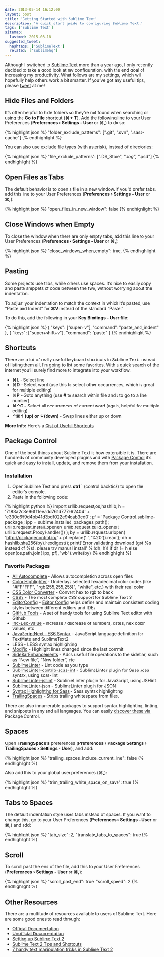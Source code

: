 ```yaml
---
date: 2013-05-14 16:12:00
layout: post
title: 'Getting Started with Sublime Text'
description: 'A quick start guide to configuring Sublime Text.'
tags: ['Sublime Text']
sitemap:
  lastmod: 2015-03-18
suggested_tweet:
  hashtags: ['SublimeText']
  related: ['sublimehq']
---
```


Although I switched to [Sublime Text](http://www.sublimetext.com/) more than a year ago, I only recently decided to take a good look at my configuration, with the end goal of increasing my productivity. What follows are my settings, which will hopefully help others work a bit smarter. If you’ve got any useful tips, please [tweet](https://twitter.com/davidensinger) at me!

## Hide Files and Folders
It’s often helpful to hide folders so they’re not found when searching or using the **Go to File** shortcut (**⌘ + T**). Add the following line to your User Preferences (**Preferences › Settings - User** or **⌘,**) to do so:

{% highlight json %}
"folder_exclude_patterns": [".git", ".svn", ".sass-cache"]
{% endhighlight %}

You can also use exclude file types (with asterisk), instead of directories:

{% highlight json %}
"file_exclude_patterns": [".DS_Store", "*.log", "*.psd"]
{% endhighlight %}

## Open Files as Tabs

The default behavior is to open a file in a new window. If you'd prefer tabs, add this line to your User Preferences (**Preferences › Settings - User** or **⌘,**):

{% highlight json %}
"open_files_in_new_window": false
{% endhighlight %}

## Close Windows when Empty

To close the window when there are only empty tabs, add this line to your User Preferences (**Preferences › Settings - User** or **⌘,**):

{% highlight json %}
"close_windows_when_empty": true,
{% endhighlight %}

## Pasting
Some projects use tabs, while others use spaces. It’s nice to easily copy and paste snippets of code between the two, without worrying about the indentation.

To adjust your indentation to match the context in which it’s pasted, use “Paste and Indent” for **⌘V** instead of the standard “Paste.”

To do this, add the following in your **Key Bindings - User file**:

{% highlight json %}
{ "keys": ["super+v"], "command": "paste_and_indent" },
{ "keys": ["super+shift+v"], "command": "paste" }
{% endhighlight %}

## Shortcuts
There are a lot of really useful keyboard shortcuts in Sublime Text. Instead of listing them all, I’m going to list some favorites. With a quick search of the internet you’ll surely find more to integrate into your workflow.

- **⌘L** - Select line
- **⌘D** - Select word (use this to select other occurrences, which is great for multiple editing)
- **⌘P** - Goto anything (use **#** to search within file and **:** to go to a line number)
- **⌘⌃G** - Select all occurrences of current word (again, helpful for multiple editing)
- **⌃⌘↑ (up) or ↓(down)** - Swap lines either up or down

<div class="yellow-box">
  <p><strong>More Info:</strong> Here’s a <a href="https://gist.github.com/lucasfais/1207002">Gist of Useful Shortcuts</a>.</p>
</div>

## Package Control
One of the best things about Sublime Text is how extensible it is. There are hundreds of community developed plugins and with [Package Control](https://sublime.wbond.net/) it’s quick and easy to install, update, and remove them from your installation.

### Installation

1. Open Sublime Text and press **ctrl `** (control backtick) to open the editor’s console.
2. Paste in the following code:

{% highlight python %}
import urllib.request,os,hashlib; h = '7183a2d3e96f11eeadd761d777e62404' + 'e330c659d4bb41d3bdf022e94cab3cd0'; pf = 'Package Control.sublime-package'; ipp = sublime.installed_packages_path(); urllib.request.install_opener( urllib.request.build_opener( urllib.request.ProxyHandler()) ); by = urllib.request.urlopen( 'http://packagecontrol.io/' + pf.replace(' ', '%20')).read(); dh = hashlib.sha256(by).hexdigest(); print('Error validating download (got %s instead of %s), please try manual install' % (dh, h)) if dh != h else open(os.path.join( ipp, pf), 'wb' ).write(by)
{% endhighlight %}

### Favorite Packages

- [All Autocomplete](https://sublime.wbond.net/packages/All%20Autocomplete) - Allows autocompletion across open files
- [Color Highlighter](https://sublime.wbond.net/packages/Color%20Highlighter) - Underlays selected hexadecimal color codes (like "#FFFFFF", "rgb(255,255,255)", "white", etc.) with their real color
- [CSS Color Converter](https://sublime.wbond.net/packages/CSS%20Color%20Converter) - Convert hex to rgb to back
- [CSS3](https://sublime.wbond.net/packages/CSS3) - The most complete CSS support for Sublime Text 3
- [EditorConfig](https://sublime.wbond.net/packages/EditorConfig) - [Editor Config](http://editorconfig.org/) helps define and maintain consistent coding styles between different editors and IDEs
- [GitHub Tools](https://packagecontrol.io/packages/Github%20Tools) - A set of handy tools for using Sublime Text editor with Github
- [Inc-Dec-Value](https://sublime.wbond.net/packages/Inc-Dec-Value) - increase / decrease of numbers, dates, hex color values, etc
- [Java​Script​Next - ES6 Syntax](https://sublime.wbond.net/packages/JavaScriptNext%20-%20ES6%20Syntax) - JavaScript language definition for TextMate and SublimeText2
- [LESS](https://sublime.wbond.net/packages/LESS) - LESS syntax highlighting
- [Modific](https://sublime.wbond.net/packages/Modific) - Highlight lines changed since the last commit
- [SideBarEnhancements](https://sublime.wbond.net/packages/SideBarEnhancements) - Adds useful file operations to the sidebar, such as “New file”, “New folder”, etc
- [SublimeLinter](https://sublime.wbond.net/packages/SublimeLinter) - Lint code as you type
- [Sublime​Linter-contrib-scss-lint](https://sublime.wbond.net/packages/SublimeLinter-contrib-scss-lint) - SublimeLinter plugin for Sass scss syntax, using scss-lint
- [Sublime​Linter-jshint](https://sublime.wbond.net/packages/SublimeLinter-jshint) - SublimeLinter plugin for JavaScript, using JSHint
- [Sublime​Linter-json](https://sublime.wbond.net/packages/SublimeLinter-csslint) - SublimeLinter plugin for JSON
- [Syntax Highlighting for Sass](https://sublime.wbond.net/packages/Syntax%20Highlighting%20for%20Sass) - Sass syntax highlighting
- [TrailingSpaces](https://sublime.wbond.net/packages/TrailingSpaces) - Strips trailing whitespace from files.

There are also innumerable packages to support syntax highlighting, linting, and snippets in any and all languages. You can easily [discover these via Package Control](https://sublime.wbond.net/).

## Spaces
Open **TrailingSpace's** preferences (**Preferences › Package Settings › TrailingSpaces › Settings - User**), and add:

{% highlight json %}
"trailing_spaces_include_current_line": false
{% endhighlight %}

Also add this to your global user preferences (**⌘,**):

{% highlight json %}
"trim_trailing_white_space_on_save": true
{% endhighlight %}

## Tabs to Spaces
The default indentation style uses tabs instead of spaces. If you want to change this, go to your User Preferences (**Preferences › Settings - User** or **⌘,**) and add:

{% highlight json %}
"tab_size": 2,
"translate_tabs_to_spaces": true
{% endhighlight %}

## Scroll
To scroll past the end of the file, add this to your User Preferences (**Preferences › Settings - User** or **⌘,**):

{% highlight json %}
"scroll_past_end": true,
"scroll_speed": 2
{% endhighlight %}

## Other Resources
There are a multitude of resources available to users of Sublime Text. Here are some good ones to read through:

- [Official Documentation](http://www.sublimetext.com/docs/2/)
- [Unofficial Documentation](http://docs.sublimetext.info/en/latest/index.html)
- [Setting up Sublime Text 2](http://blog.alexmaccaw.com/sublime-text)
- [Sublime Text 2 Tips and Shortcuts](http://robdodson.me/blog/2012/06/23/sublime-text-2-tips-and-shortcuts/)
- [7 handy text manipulation tricks in Sublime Text 2](http://whiletruecode.com/post/7-handy-text-manipulation-tricks-sublime-text-2)

